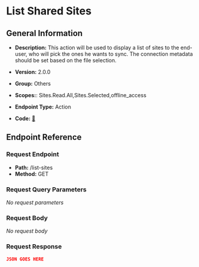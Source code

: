 # List Shared Sites

## General Information

- **Description:** This action will be used to display a list of sites to the end-user, who will pick the ones he wants to sync.
The connection metadata should be set based on the file selection.

- **Version:** 2.0.0
- **Group:** Others
- **Scopes:**: Sites.Read.All,Sites.Selected,offline_access
- **Endpoint Type:** Action
- **Code:** [🔗](https://github.com/NangoHQ/integration-templates/tree/main/integrations/sharepoint-online/actions/list-shared-sites.ts)

## Endpoint Reference

### Request Endpoint

- **Path:** /list-sites
- **Method:** GET

### Request Query Parameters

_No request parameters_

### Request Body

_No request body_

### Request Response

```json
JSON GOES HERE
```

